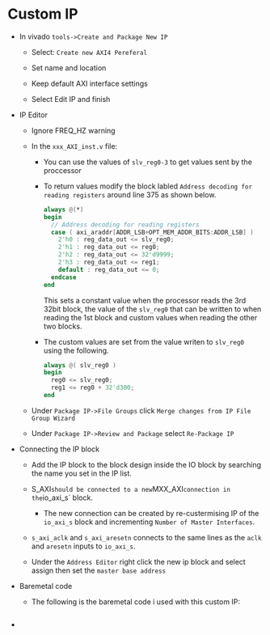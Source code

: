 # Custom IP

- In vivado `tools->Create and Package New IP`
  
  - Select: `Create new AXI4 Pereferal`
  
  - Set name and location
  
  - Keep default AXI interface settings
  
  - Select Edit IP and finish

- IP Editor
  
  - Ignore FREQ_HZ warning
  
  - In the `xxx_AXI_inst.v` file:
    
    - You can use the values of `slv_reg0-3` to get values sent by the proccessor 
    
    - To return values modify the block labled `Address decoding for reading registers` around line 375 as shown below.
      
      ```verilog
      always @(*)
      begin
        // Address decoding for reading registers
        case ( axi_araddr[ADDR_LSB+OPT_MEM_ADDR_BITS:ADDR_LSB] )
          2'h0 : reg_data_out <= slv_reg0;
          2'h1 : reg_data_out <= reg0;
          2'h2 : reg_data_out <= 32'd9999;
          2'h3 : reg_data_out <= reg1;
          default : reg_data_out <= 0;
        endcase
      end
      ```
      
      This sets a constant value when the processor reads the 3rd 32bit block, the value of the `slv_reg0` that can be written to when reading the 1st block and custom values when reading the other two blocks.
    
    - The custom values are set from the value writen to `slv_reg0` using the following.
      
      ```verilog
      always @( slv_reg0 )
      begin
        reg0 <= slv_reg0;
        reg1 <= reg0 + 32'd300;
      end
      ```
  
  - Under `Package IP->File Groups` click `Merge changes from IP File Group Wizard`
  
  - Under `Package IP->Review and Package` select `Re-Package IP`

- Connecting the IP block
  
  - Add the IP block to the block design inside the IO block by searching the name you set in the IP list.
  
  - S_AXI`should be connected to a new`MXX_AXI`connection in the`io_axi_s` block.
    
    - The new connection can be created by re-custermising IP of the `io_axi_s` block and incrementing `Number of Master Interfaces`.
  
  - `s_axi_aclk` and `s_axi_aresetn` connects to the same lines as the `aclk` and `aresetn` inputs to `io_axi_s`.
  
  - Under the `Address Editor` right click the new ip block and select assign then set the `master base address`

- Baremetal code
  
  - The following is the baremetal code i used with this custom IP:
    
    ```c
    
    ```

- 
